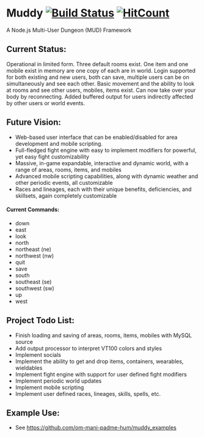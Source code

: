 # Muddy [![Build Status](https://www.travis-ci.org/om-mani-padme-hum/muddy.svg?branch=master)](https://www.travis-ci.org/om-mani-padme-hum/muddy) [![HitCount](http://hits.dwyl.com/om-mani-padme-hum/muddy.svg)](http://hits.dwyl.com/om-mani-padme-hum/muddy)
A Node.js Multi-User Dungeon (MUD) Framework

## Current Status:
Operational in limited form.  Three default rooms exist.  One item and one mobile exist in memory are one copy of each are in world.  Login supported for both existing and new users, both can save, multiple users can be on simultaneously and see each other.  Basic movement and the ability to look at rooms and see other users, mobiles, items exist.  Can now take over your body by reconnecting.  Added buffered output for users indirectly affected by other users or world events.

## Future Vision:
* Web-based user interface that can be enabled/disabled for area development and mobile scripting.
* Full-fledged fight engine with easy to implement modifiers for powerful, yet easy fight customizability
* Massive, in-game expandable, interactive and dynamic world, with a range of areas, rooms, items, and mobiles
* Advanced mobile scripting capabilities, along with dynamic weather and other periodic events, all customizable
* Races and lineages, each with their unique benefits, deficiencies, and skillsets, again completely customizable

#### Current Commands:
* down
* east
* look
* north
* northeast (ne)
* northwest (nw)
* quit
* save
* south
* southeast (se)
* southwest (sw)
* up
* west

## Project Todo List:

* Finish loading and saving of areas, rooms, items, mobiles with MySQL source
* Add output processor to interpret VT100 colors and styles
* Implement socials
* Implement the ability to get and drop items, containers, wearables, wieldables
* Implement fight engine with support for user defined fight modifiers
* Implement periodic world updates
* Implement mobile scripting
* Implement user defined races, lineages, skills, spells, etc.

## Example Use:

* See https://github.com/om-mani-padme-hum/muddy_examples
